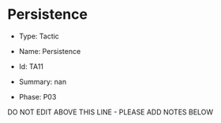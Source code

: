 # Persistence

* Type: Tactic

* Name: Persistence

* Id: TA11

* Summary: nan

* Phase: P03

DO NOT EDIT ABOVE THIS LINE - PLEASE ADD NOTES BELOW